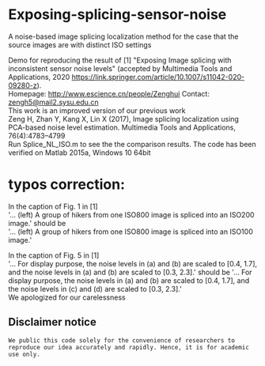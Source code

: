 # Exposing-splicing-sensor-noise
A noise-based image splicing localization method for the case that the source images are with distinct ISO settings

Demo for reproducing the result of 
[1] "Exposing Image splicing with inconsistent sensor noise levels" (accepted by Multimedia Tools and Applications, 2020  https://link.springer.com/article/10.1007/s11042-020-09280-z).  
Homepage: http://www.escience.cn/people/Zenghui Contact: zengh5@mail2.sysu.edu.cn  
This work is an improved version of our previous work  
Zeng H, Zhan Y, Kang X, Lin X (2017), Image splicing localization using PCA-based noise level estimation. Multimedia Tools and Applications, 76(4):4783–4799  
Run Splice_NL_ISO.m to see the the comparison results. The code has been verified on Matlab 2015a, Windows 10 64bit

# typos correction:
In the caption of Fig. 1 in [1]  
'... (left) A group of hikers from one ISO800 image is spliced into an ISO200 image.'
       should be  
'... (left) A group of hikers from one ISO800 image is spliced into an ISO100 image.'  

In the caption of Fig. 5 in [1]  
'... For display purpose, the noise levels in (a) and (b) are scaled to [0.4, 1.7], and the noise levels in (a) and (b) are scaled to [0.3, 2.3].'
       should be
'... For display purpose, the noise levels in (a) and (b) are scaled to [0.4, 1.7], and the noise levels in (c) and (d) are scaled to [0.3, 2.3].'  
We apologized for our carelessness

## Disclaimer notice ##
    We public this code solely for the convenience of researchers to reproduce our idea accurately and rapidly. Hence, it is for academic use only.
